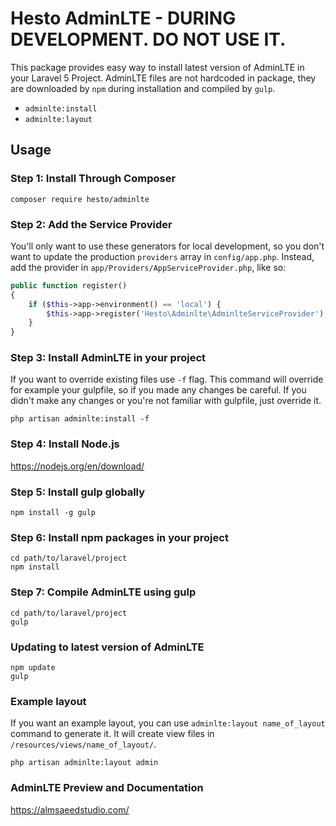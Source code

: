 # Hesto AdminLTE - DURING DEVELOPMENT. DO NOT USE IT.

This package provides easy way to install latest version of AdminLTE in your Laravel 5 Project. AdminLTE files are not hardcoded in package, they are downloaded by `npm` during installation and compiled by `gulp`.

- `adminlte:install`
- `adminlte:layout`

## Usage

### Step 1: Install Through Composer

```
composer require hesto/adminlte
```

### Step 2: Add the Service Provider

You'll only want to use these generators for local development, so you don't want to update the production  `providers` array in `config/app.php`. Instead, add the provider in `app/Providers/AppServiceProvider.php`, like so:

```php
public function register()
{
	if ($this->app->environment() == 'local') {
		$this->app->register('Hesto\Adminlte\AdminlteServiceProvider');
	}
}
```

### Step 3: Install AdminLTE in your project

If you want to override existing files use `-f` flag. This command will override for example your gulpfile, so if you made any changes be careful. If you didn't make any changes or you're not familiar with gulpfile, just override it.

```
php artisan adminlte:install -f
```

### Step 4: Install Node.js

https://nodejs.org/en/download/

### Step 5: Install gulp globally

```
npm install -g gulp
```

### Step 6: Install npm packages in your project

```
cd path/to/laravel/project
npm install
```

### Step 7: Compile AdminLTE using gulp

```
cd path/to/laravel/project
gulp
```

### Updating to latest version of AdminLTE

```
npm update
gulp
```

### Example layout
If you want an example layout, you can use `adminlte:layout name_of_layout` command to generate it. It will create view files in `/resources/views/name_of_layout/`.

```
php artisan adminlte:layout admin
```

### AdminLTE Preview and Documentation

https://almsaeedstudio.com/